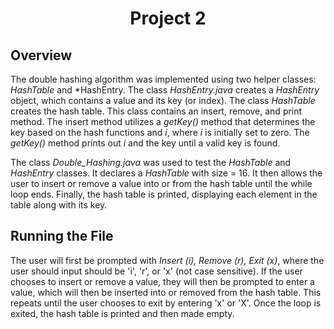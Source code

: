 # <div align="center">**Project 2**</div>
## **Overview**
The double hashing algorithm was implemented using two helper classes: *HashTable* and *HashEntry. The class *HashEntry.java* creates a *HashEntry* object, which contains a value and its key (or index). The class *HashTable* creates the hash table. This class contains an insert, remove, and print method. The insert method utilizes a *getKey()* method that determines the key based on the hash functions and *i*, where *i* is initially set to zero. The *getKey()* method prints out *i* and the key until a valid key is found.

The class *Double_Hashing.java* was used to test the *HashTable* and *HashEntry* classes. It declares a *HashTable* with size = 16. It then allows the user to insert or remove a value into or from the hash table until the while loop ends. Finally, the hash table is printed, displaying each element in the table along with its key.
## **Running the File**
The user will first be prompted with *Insert (i), Remove (r), Exit (x)*, where the user should input should be 'i', 'r', or 'x' (not case sensitive). If the user chooses to insert or remove a value, they will then be prompted to enter a value, which will then be inserted into or removed from the hash table. This repeats until the user chooses to exit by entering 'x' or 'X'. Once the loop is exited, the hash table is printed and then made empty.